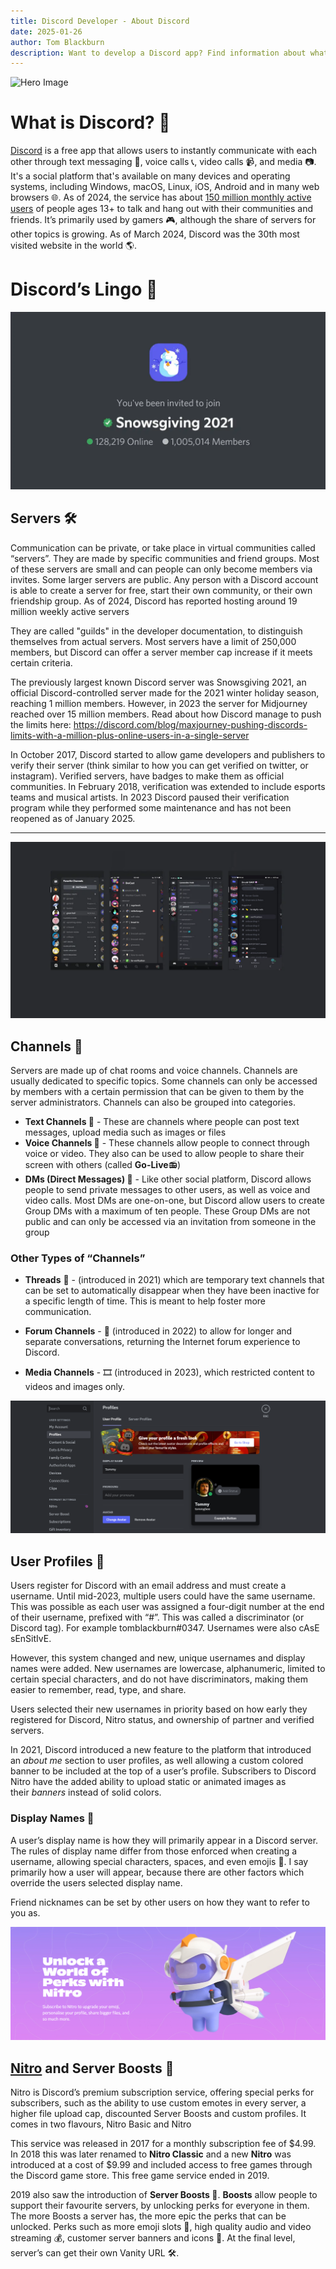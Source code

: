 ```yaml
---
title: Discord Developer - About Discord
date: 2025-01-26
author: Tom Blackburn
description: Want to develop a Discord app? Find information about what Discord is, it's rich history and their lingo
---
```


![Hero Image](https://images.unsplash.com/photo-1636487658554-f4e55f046bc2?q=80&w=2072&auto=format&fit=crop&ixlib=rb-4.0.3&ixid=M3wxMjA3fDB8MHxwaG90by1wYWdlfHx8fGVufDB8fHx8fA%3D%3D)

# What is Discord? **🧠**

[Discord](https://discord.com/) is a free app that allows users to instantly communicate with each other through text messaging 💬, voice calls 📞, video calls 📹, and media 📷. It's a social platform that's available on many devices and operating systems, including Windows, macOS, Linux, iOS, Android and in many web browsers 🌐. As of 2024, the service has about [150 million monthly active users](https://discord.com/company) of people ages 13+ to talk and hang out with their communities and friends. It’s primarily used by gamers 🎮, although the share of servers for other topics is growing. As of March 2024, Discord was the 30th most visited website in the world 🌎. 

# Discord’s Lingo **💬**

![Servers](img/servers.png)

## Servers **🛠️**

Communication can be private, or take place in virtual communities called “servers”. They are made by specific communities and friend groups. Most of these servers are small and can people can only become members via invites. Some larger servers are public. Any person with a Discord account is able to create a server for free, start their own community, or their own friendship group. As of 2024, Discord has reported hosting around 19 million weekly active servers

They are called "guilds" in the developer documentation, to distinguish themselves from actual servers. Most servers have a limit of 250,000 members, but Discord can offer a server member cap increase if it meets certain criteria.

The previously largest known Discord server was Snowsgiving 2021, an official Discord-controlled server made for the 2021 winter holiday season, reaching 1 million members. However, in 2023 the server for Midjourney reached over 15 million members. Read about how Discord manage to push the limits here: https://discord.com/blog/maxjourney-pushing-discords-limits-with-a-million-plus-online-users-in-a-single-server

In October 2017, Discord started to allow game developers and publishers to verify their server (think similar to how you can get verified on twitter, or instagram). Verified servers, have badges to make them as official communities. In February 2018, verification was extended to include esports teams and musical artists. In 2023 Discord paused their verification program while they performed some maintenance and has not been reopened as of January 2025.

 ****

![Channels](img/channels.png)

## Channels **📝**

Servers are made up of chat rooms and voice channels. Channels are usually dedicated to specific topics. Some channels can only be accessed by members with a certain permission that can be given to them by the server administrators. Channels can also be grouped into categories.

- **Text Channels 📝** - These are channels where people can post text messages, upload media such as images or files
- **Voice Channels 🎤** - These channels allow people to connect through voice or video. They also can be used to allow people to share their screen with others (called **Go-Live**📻)
- **DMs (Direct Messages) 💌** -  Like other social platform, Discord allows people to send private messages to other users, as well as voice and video calls. Most DMs are one-on-one, but Discord allow users to create Group DMs with a maximum of ten people. These Group DMs are not public and can only be accessed via an invitation from someone in the group

### Other Types of “Channels”

- **Threads** 🧠 - (introduced in 2021) which are temporary text channels that can be set to automatically disappear when they have been inactive for a specific length of time. This is meant to help foster more communication.

- **Forum Channels** - 📖 (introduced in 2022) to allow for longer and separate conversations, returning the Internet forum experience to Discord.

- **Media Channels** - 🎞️ (introduced in 2023), which restricted content to videos and images only.

![Profiles](img/profiles.png)

## User Profiles **👤**

Users register for Discord with an email address and must create a username. Until mid-2023, multiple users could have the same username. This was possible as each user was assigned a four-digit number at the end of their username, prefixed with “#”. This was called a discriminator (or Discord tag). For example tomblackburn#0347. Usernames were also cAsE sEnSitIvE. 

However, this system changed and new, unique usernames and display names were added. New usernames are lowercase, alphanumeric, limited to certain special characters, and do not have discriminators, making them easier to remember, read, type, and share. 

Users selected their new usernames in priority based on how early they registered for Discord, Nitro status, and ownership of partner and verified servers. 

In 2021, Discord introduced a new feature to the platform that introduced an *about me* section to user profiles, as well allowing a custom colored banner to be included at the top of a user’s profile. Subscribers to Discord Nitro have the added ability to upload static or animated images as their *banners* instead of solid colors.

### Display Names **🌟**

A user’s display name is how they will primarily appear in a Discord server. The rules of display name differ from those enforced when creating a username, allowing special characters, spaces, and even emojis 🎉. I say primarily how a user will appear, because there are other factors which override the users selected display name. 

Friend nicknames can be set by other users on how they want to refer to you as. 

![Nitro](img/nitro.png)

## [Nitro](https://discord.com/nitro) and Server Boosts **💨**

Nitro is Discord’s premium subscription service, offering special perks for subscribers, such as the ability to use custom emotes in every server, a higher file upload cap, discounted Server Boosts and custom profiles. It comes in two flavours, Nitro Basic and Nitro

This service was released in 2017 for a monthly subscription fee of $4.99. In 2018 this was later renamed to **Nitro Classic** and a new **Nitro** was introduced at a cost of $9.99 and included access to free games through the Discord game store. This free game service ended in 2019.

2019 also saw the introduction of **Server Boosts 🎉**. **Boosts** allow people to support their favourite servers, by unlocking perks for everyone in them. The more Boosts a server has, the more epic the perks that can be unlocked. Perks such as more emoji slots 💜, high quality audio and video streaming 💰, customer server banners and icons 🎨. At the final level, server’s can get their own Vanity URL 🛠️.